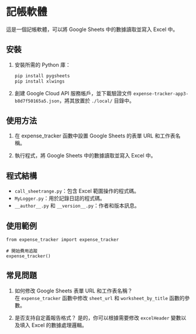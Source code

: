 # 記帳軟體

這是一個記帳軟體，可以將 Google Sheets 中的數據讀取並寫入 Excel 中。

## 安裝

1. 安裝所需的 Python 庫：
   ```bash
   pip install pygsheets
   pip install xlwings
   ```

2. 創建 Google Cloud API 服務帳戶，並下載驗證文件 `expense-tracker-app3-b8d7f50165a5.json`，將其放置於 `./local/` 目錄中。

## 使用方法  

1. 在 expense_tracker 函數中設置 Google Sheets 的表單 URL 和工作表名稱。

2. 執行程式，將 Google Sheets 中的數據讀取並寫入 Excel 中。

## 程式結構

+ `call_sheetrange.py`：包含 Excel 範圍操作的程式碼。  
+ `MyLogger.py`：用於記錄日誌的程式碼。  
+ `__author__.py` 和 `__version__.py`：作者和版本訊息。  

## 使用範例

```
from expense_tracker import expense_tracker

# 開始費用追蹤
expense_tracker()
```

## 常見問題

1. 如何修改 Google Sheets 表單 URL 和工作表名稱？  
在 `expense_tracker` 函數中修改 `sheet_url` 和 `worksheet_by_title` 函數的參數。

2. 是否支持自定義報告格式？
是的，你可以根據需要修改 `excelHeader` 變數以及填入 Excel 的數據處理邏輯。